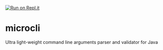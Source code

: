 
[![Run on Repl.it](https://repl.it/badge/github/tpitner/microcli)](https://repl.it/github/tpitner/microcli)
# microcli
Ultra light-weight command line arguments parser and validator for Java
